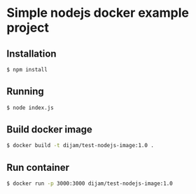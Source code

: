 # Simple nodejs docker example project

## Installation
```bash
$ npm install
```

## Running
```bash
$ node index.js
```

## Build docker image
```bash
$ docker build -t dijam/test-nodejs-image:1.0 .
```

## Run container
```bash
$ docker run -p 3000:3000 dijam/test-nodejs-image:1.0
```
